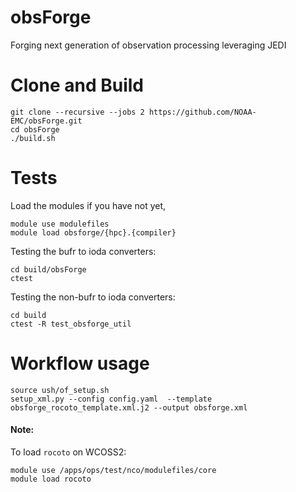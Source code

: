 # obsForge
Forging next generation of observation processing leveraging JEDI

# Clone and Build
```
git clone --recursive --jobs 2 https://github.com/NOAA-EMC/obsForge.git
cd obsForge
./build.sh
```

# Tests
Load the modules if you have not yet,
```
module use modulefiles
module load obsforge/{hpc}.{compiler}
```

Testing the bufr to ioda converters:
```
cd build/obsForge
ctest
```

Testing the non-bufr to ioda converters:
```
cd build
ctest -R test_obsforge_util
```



# Workflow usage
```console
source ush/of_setup.sh
setup_xml.py --config config.yaml  --template obsforge_rocoto_template.xml.j2 --output obsforge.xml
```

#### Note:
To load `rocoto` on WCOSS2:
```
module use /apps/ops/test/nco/modulefiles/core
module load rocoto
```
